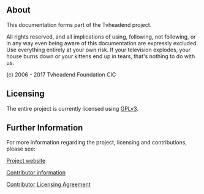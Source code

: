 ## About

This documentation forms part of the Tvheadend project.

All rights reserved, and all implications of using, following, not 
following, or in any way even being aware of this documentation are 
expressly excluded. Use everything entirely at your own risk. If your 
television explodes, your house burns down or your kittens end up in 
tears, that's nothing to do with us.

(c) 2006 - 2017 Tvheadend Foundation CIC

## Licensing

The entire project is currently licensed using [GPLv3](http://www.gnu.org/licenses/gpl-3.0.txt).

## Further Information

For more information regarding the project, licensing and contributions, please see:

[Project website](https://tvheadend.org)

[Contributor information](https://tvheadend.org/projects/tvheadend/wiki/Contributors)

[Contributor Licensing Agreement](https://tvheadend.org/projects/tvheadend/wiki/CLA)
